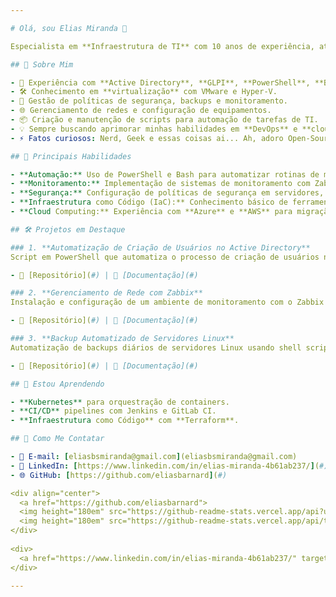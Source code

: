 ```yaml
---

# Olá, sou Elias Miranda 👋

Especialista em **Infraestrutura de TI** com 10 anos de experiência, atuando em diversas áreas como suporte técnico, gerenciamento de servidores, automação de tarefas e administração de redes. No meu repositório, você encontrará exemplos de automações, scripts e documentação relacionados ao ambiente de infraestrutura.

## 🚀 Sobre Mim

- 🎯 Experiência com **Active Directory**, **GLPI**, **PowerShell**, **Bash** e **Linux**.
- 🛠️ Conhecimento em **virtualização** com VMware e Hyper-V.
- 🔐 Gestão de políticas de segurança, backups e monitoramento.
- 🌐 Gerenciamento de redes e configuração de equipamentos.
- 📦 Criação e manutenção de scripts para automação de tarefas de TI.
- 💡 Sempre buscando aprimorar minhas habilidades em **DevOps** e **cloud computing**.
- ⚡ Fatos curiosos: Nerd, Geek e essas coisas ai... Ah, adoro Open-Source!

## 🔧 Principais Habilidades

- **Automação:** Uso de PowerShell e Bash para automatizar rotinas de manutenção e administração de sistemas.
- **Monitoramento:** Implementação de sistemas de monitoramento com Zabbix, Nagios e Grafana.
- **Segurança:** Configuração de políticas de segurança em servidores, firewall e proteção de endpoints.
- **Infraestrutura como Código (IaC):** Conhecimento básico de ferramentas como Terraform e Ansible.
- **Cloud Computing:** Experiência com **Azure** e **AWS** para migração e gerenciamento de servidores.

## 🛠️ Projetos em Destaque

### 1. **Automatização de Criação de Usuários no Active Directory**
Script em PowerShell que automatiza o processo de criação de usuários no Active Directory a partir de um arquivo CSV, incluindo a definição de grupos de acesso e permissões.

- 📂 [Repositório](#) | 📝 [Documentação](#)

### 2. **Gerenciamento de Rede com Zabbix**
Instalação e configuração de um ambiente de monitoramento com o Zabbix para controlar a performance e disponibilidade de servidores e dispositivos de rede.

- 📂 [Repositório](#) | 📝 [Documentação](#)

### 3. **Backup Automatizado de Servidores Linux**
Automatização de backups diários de servidores Linux usando shell scripts, com agendamento via cron e envio de relatórios de status por e-mail.

- 📂 [Repositório](#) | 📝 [Documentação](#)

## 🌱 Estou Aprendendo

- **Kubernetes** para orquestração de containers.
- **CI/CD** pipelines com Jenkins e GitLab CI.
- **Infraestrutura como Código** com **Terraform**.

## 💬 Como Me Contatar

- 📧 E-mail: [eliasbsmiranda@gmail.com](eliasbsmiranda@gmail.com)
- 💼 LinkedIn: [https://www.linkedin.com/in/elias-miranda-4b61ab237/](#)
- 🌐 GitHub: [https://github.com/eliasbarnard](#)

<div align="center">
  <a href="https://github.com/eliasbarnard">
  <img height="180em" src="https://github-readme-stats.vercel.app/api?username=eliasbarnard&show_icons=true&theme=ambient_gradient&include_all_commits=true&count_private=true"/>
  <img height="180em" src="https://github-readme-stats.vercel.app/api/top-langs/?username=eliasbarnard&layout=compact&langs_count=7&theme=ambient_gradient"/>
</div>
  
<div> 
  <a href="https://www.linkedin.com/in/elias-miranda-4b61ab237/" target="_blank"><img src="https://img.shields.io/badge/-LinkedIn-%230077B5?style=for-the-badge&logo=linkedin&logoColor=white" target="_blank"></a> 
</div>

---
```


